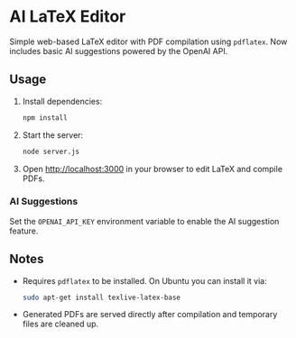 # AI LaTeX Editor

Simple web-based LaTeX editor with PDF compilation using `pdflatex`.
Now includes basic AI suggestions powered by the OpenAI API.

## Usage

1. Install dependencies:
   ```bash
   npm install
   ```
2. Start the server:
   ```bash
   node server.js
   ```
3. Open [http://localhost:3000](http://localhost:3000) in your browser to edit LaTeX and compile PDFs.

### AI Suggestions

Set the `OPENAI_API_KEY` environment variable to enable the AI suggestion feature.

## Notes

- Requires `pdflatex` to be installed. On Ubuntu you can install it via:
  ```bash
  sudo apt-get install texlive-latex-base
  ```
- Generated PDFs are served directly after compilation and temporary files are cleaned up.
